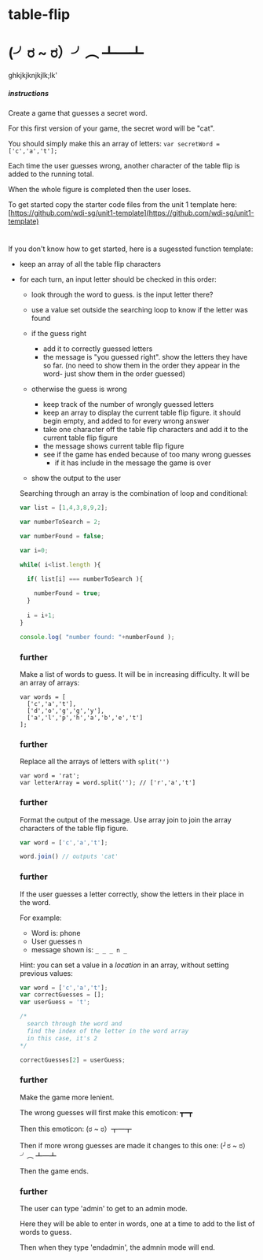 # table-flip

# (╯ರ ~ ರ）╯︵ ┻━┻
ghkjkjknjkjlk;lk'

##### instructions

Create a game that guesses a secret word.

For this first version of your game, the secret word will be "cat".

You should simply make this an array of letters: `var secretWord = ['c','a','t'];`

Each time the user guesses wrong, another character of the table flip is added to the running total.

When the whole figure is completed then the user loses.

To get started copy the starter code files from the unit 1 template here: [https://github.com/wdi-sg/unit1-template](https://github.com/wdi-sg/unit1-template)


# 
#



If you don't know how to get started, here is a sugessted function template:

- keep an array of all the table flip characters

- for each turn, an input letter should be checked in this order:

  - look through the word to guess. is the input letter there?
  - use a value set outside the searching loop to know if the letter was found 
  
  - if the guess right
    - add it to correctly guessed letters
    - the message is "you guessed right". show the letters they have so far. (no need to show them in the order they appear in the word- just show them in the order guessed)
  - otherwise the guess is wrong
    - keep track of the number of wrongly guessed letters 
    - keep an array to display the current table flip figure. it should begin empty, and added to for every wrong answer
    - take one character off the table flip characters and add it to the current table flip figure 
    - the message shows current table flip figure
    - see if the game has ended because of too many wrong guesses
        - if it has include in the message the game is over
    
    
  - show the output to the user
  
  Searching through an array is the combination of loop and conditional:
  ```js
  var list = [1,4,3,8,9,2];
  
  var numberToSearch = 2;
  
  var numberFound = false;
  
  var i=0;
  
  while( i<list.length ){
  
    if( list[i] === numberToSearch ){
    
      numberFound = true;
    }
    
    i = i+1;
  }
  
  console.log( "number found: "+numberFound );
  
  ```
  
  ### further
  Make a list of words to guess. It will be in increasing difficulty. It will be an array of arrays:
  
  ```
  var words = [
    ['c','a','t'],
    ['d','o','g','g','y'],
    ['a','l','p','h','a','b','e','t']
  ];
  ```
  
  ### further
  Replace all the arrays of letters with `split('')`
  
  ```
  var word = 'rat';
  var letterArray = word.split(''); // ['r','a','t']
  ```
  ### further
  Format the output of the message. Use array join to join the array characters of the table flip figure.
  ```js
  var word = ['c','a','t'];
  
  word.join() // outputs 'cat'
  ```
  
  ### further
  If the user guesses a letter correctly, show the letters in their place in the word.
  
  For example:
  - Word is: phone
  - User guesses n
  - message shown is: `_ _ _ n _`
  
  Hint: you can set a value in a *location* in an array, without setting previous values:
  ```js
  var word = ['c','a','t'];
  var correctGuesses = [];
  var userGuess = 't';
  
  /*
    search through the word and 
    find the index of the letter in the word array
    in this case, it's 2
  */
  
  correctGuesses[2] = userGuess;
  ```
  
  ### further
  Make the game more lenient.
  
  The wrong guesses will first make this emoticon: ┳━┳
  
  Then this emoticon: (ರ ~ ರ）┳━┳
  
  Then if more wrong guesses are made it changes to this one: (╯ರ ~ ರ）╯︵ ┻━┻
  
  Then the game ends.
  
  ### further
  The user can type 'admin' to get to an admin mode.
  
  Here they will be able to enter in words, one at a time to add to the list of words to guess.
  
  Then when they type 'endadmin', the admnin mode will end.

